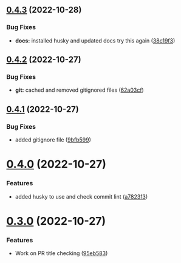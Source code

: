 ## [0.4.3](https://github.com/Mexmorize/full-stack-skeleton/compare/v0.4.2...v0.4.3) (2022-10-28)


### Bug Fixes

* **docs:** installed husky and updated docs try this again ([38c19f3](https://github.com/Mexmorize/full-stack-skeleton/commit/38c19f3a73c051ec51c91d325f55cab62f980860))



## [0.4.2](https://github.com/Mexmorize/full-stack-skeleton/compare/v0.4.1...v0.4.2) (2022-10-27)


### Bug Fixes

* **git:** cached and removed gitignored files ([62a03cf](https://github.com/Mexmorize/full-stack-skeleton/commit/62a03cf80012079b4644a2892002c80e2e8fcbcf))



## [0.4.1](https://github.com/Mexmorize/full-stack-skeleton/compare/v0.4.0...v0.4.1) (2022-10-27)


### Bug Fixes

* added gitignore file ([9bfb599](https://github.com/Mexmorize/full-stack-skeleton/commit/9bfb599b09d0138cc20b5f3147ccdcd84f4b9ab7))



# [0.4.0](https://github.com/Mexmorize/full-stack-skeleton/compare/v0.3.0...v0.4.0) (2022-10-27)


### Features

* added husky to use and check commit lint ([a7823f3](https://github.com/Mexmorize/full-stack-skeleton/commit/a7823f31b1b76eee314c2d025af64d071a5c54e8))



# [0.3.0](https://github.com/Mexmorize/full-stack-skeleton/compare/v0.2.0...v0.3.0) (2022-10-27)


### Features

* Work on PR title checking ([95eb583](https://github.com/Mexmorize/full-stack-skeleton/commit/95eb5836f9852f25b4a082dd3f79449ec95534f7))



